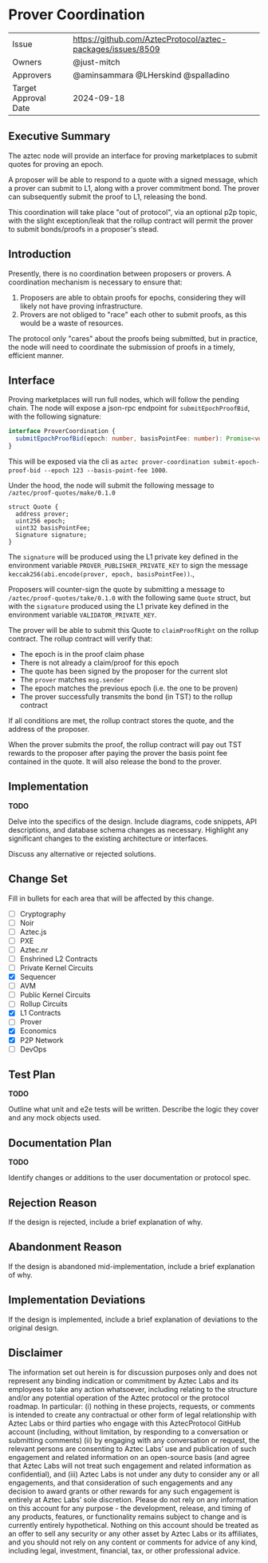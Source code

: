# Prover Coordination

|                      |                                                             |
| -------------------- | ----------------------------------------------------------- |
| Issue                | https://github.com/AztecProtocol/aztec-packages/issues/8509 |
| Owners               | @just-mitch                                                 |
| Approvers            | @aminsammara @LHerskind @spalladino                         |
| Target Approval Date | 2024-09-18                                                  |


## Executive Summary

The aztec node will provide an interface for proving marketplaces to submit quotes for proving an epoch.

A proposer will be able to respond to a quote with a signed message, which a prover can submit to L1, along with a prover commitment bond. The prover can subsequently submit the proof to L1, releasing the bond.

This coordination will take place "out of protocol", via an optional p2p topic, with the slight exception/leak that the rollup contract will permit the prover to submit bonds/proofs in a proposer's stead.

## Introduction

Presently, there is no coordination between proposers or provers. A coordination mechanism is necessary to ensure that:

1. Proposers are able to obtain proofs for epochs, considering they will likely not have proving infrastructure.
2. Provers are not obliged to "race" each other to submit proofs, as this would be a waste of resources.

The protocol only "cares" about the proofs being submitted, but in practice, the node will need to coordinate the submission of proofs in a timely, efficient manner.

## Interface

Proving marketplaces will run full nodes, which will follow the pending chain. The node will expose a json-rpc endpoint for `submitEpochProofBid`, with the following signature:

```typescript
interface ProverCoordination {
  submitEpochProofBid(epoch: number, basisPointFee: number): Promise<void>;
}
```

This will be exposed via the cli as `aztec prover-coordination submit-epoch-proof-bid --epoch 123 --basis-point-fee 1000`.

Under the hood, the node will submit the following message to `/aztec/proof-quotes/make/0.1.0` 


```solidity
struct Quote {
  address prover;
  uint256 epoch;
  uint32 basisPointFee;
  Signature signature;
}
```

The `signature` will be produced using the L1 private key defined in the environment variable `PROVER_PUBLISHER_PRIVATE_KEY` to sign the message `keccak256(abi.encode(prover, epoch, basisPointFee))`.,

Proposers will counter-sign the quote by submitting a message to `/aztec/proof-quotes/take/0.1.0` with the following same `Quote` struct, but with the `signature` produced using the L1 private key defined in the environment variable `VALIDATOR_PRIVATE_KEY`.

The prover will be able to submit this Quote to `claimProofRight` on the rollup contract. The rollup contract will verify that:
- The epoch is in the proof claim phase
- There is not already a claim/proof for this epoch
- The quote has been signed by the proposer for the current slot
- The `prover` matches `msg.sender`
- The epoch matches the previous epoch (i.e. the one to be proven)
- The prover successfully transmits the bond (in TST) to the rollup contract

If all conditions are met, the rollup contract stores the quote, and the address of the proposer.

When the prover submits the proof, the rollup contract will pay out TST rewards to the proposer after paying the prover the basis point fee contained in the quote. It will also release the bond to the prover.

## Implementation

**TODO**

Delve into the specifics of the design. Include diagrams, code snippets, API descriptions, and database schema changes as necessary. Highlight any significant changes to the existing architecture or interfaces.

Discuss any alternative or rejected solutions.

## Change Set

Fill in bullets for each area that will be affected by this change.

- [ ] Cryptography
- [ ] Noir
- [ ] Aztec.js
- [ ] PXE
- [ ] Aztec.nr
- [ ] Enshrined L2 Contracts
- [ ] Private Kernel Circuits
- [x] Sequencer
- [ ] AVM
- [ ] Public Kernel Circuits
- [ ] Rollup Circuits
- [x] L1 Contracts
- [ ] Prover
- [x] Economics
- [x] P2P Network
- [ ] DevOps

## Test Plan

**TODO**

Outline what unit and e2e tests will be written. Describe the logic they cover and any mock objects used.

## Documentation Plan

**TODO**

Identify changes or additions to the user documentation or protocol spec.


## Rejection Reason

If the design is rejected, include a brief explanation of why.

## Abandonment Reason

If the design is abandoned mid-implementation, include a brief explanation of why.

## Implementation Deviations

If the design is implemented, include a brief explanation of deviations to the original design.

## Disclaimer

The information set out herein is for discussion purposes only and does not represent any binding indication or commitment by Aztec Labs and its employees to take any action whatsoever, including relating to the structure and/or any potential operation of the Aztec protocol or the protocol roadmap. In particular: (i) nothing in these projects, requests, or comments is intended to create any contractual or other form of legal relationship with Aztec Labs or third parties who engage with this AztecProtocol GitHub account (including, without limitation, by responding to a conversation or submitting comments) (ii) by engaging with any conversation or request, the relevant persons are consenting to Aztec Labs’ use and publication of such engagement and related information on an open-source basis (and agree that Aztec Labs will not treat such engagement and related information as confidential), and (iii) Aztec Labs is not under any duty to consider any or all engagements, and that consideration of such engagements and any decision to award grants or other rewards for any such engagement is entirely at Aztec Labs’ sole discretion. Please do not rely on any information on this account for any purpose - the development, release, and timing of any products, features, or functionality remains subject to change and is currently entirely hypothetical. Nothing on this account should be treated as an offer to sell any security or any other asset by Aztec Labs or its affiliates, and you should not rely on any content or comments for advice of any kind, including legal, investment, financial, tax, or other professional advice.
